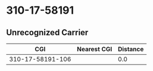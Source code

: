 # 310-17-58191
## Unrecognized Carrier


| CGI | Nearest CGI | Distance |
|-----|-------------|----------|
| 310-17-58191-106 |  | 0.0 |
